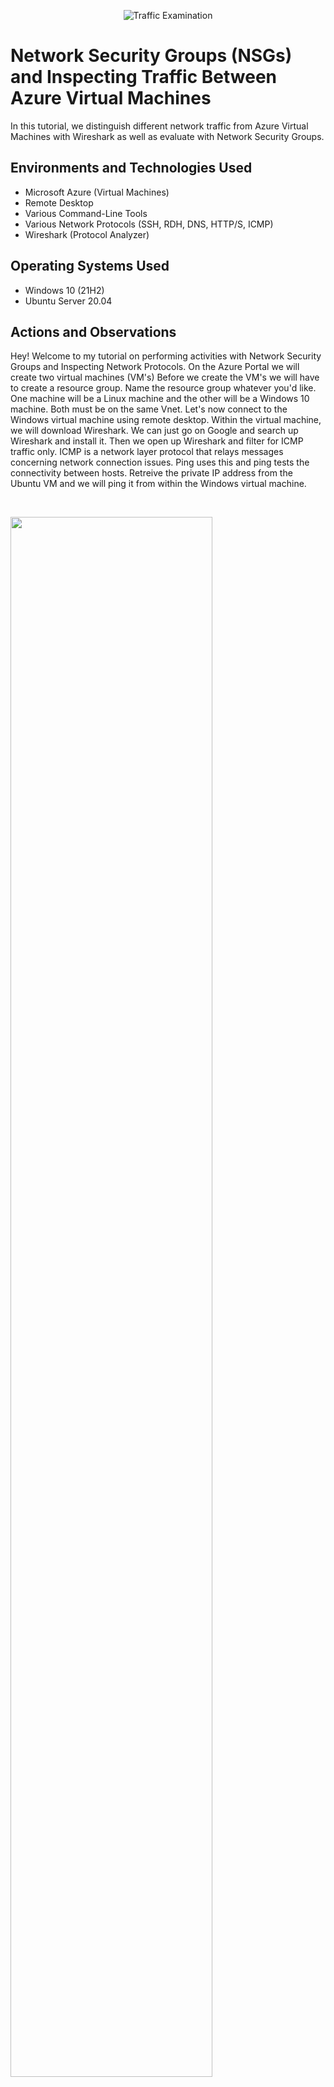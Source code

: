 <p align="center">
<img src="https://i.imgur.com/Ua7udoS.png" alt="Traffic Examination"/>
</p>

<h1>Network Security Groups (NSGs) and Inspecting Traffic Between Azure Virtual Machines</h1>
In this tutorial, we distinguish different network traffic from Azure Virtual Machines with Wireshark as well as evaluate with Network Security Groups. <br />




<h2>Environments and Technologies Used</h2>

- Microsoft Azure (Virtual Machines)
- Remote Desktop
- Various Command-Line Tools
- Various Network Protocols (SSH, RDH, DNS, HTTP/S, ICMP)
- Wireshark (Protocol Analyzer)

<h2>Operating Systems Used </h2>

- Windows 10 (21H2)
- Ubuntu Server 20.04

<h2>Actions and Observations</h2>

<p>
</p>
<p>
Hey! Welcome to my tutorial on performing activities with Network Security Groups and Inspecting Network Protocols. On the Azure Portal we will create two virtual machines (VM's) Before we create the VM's we will have to create a resource group. Name the resource group whatever you'd like. One machine will be a Linux machine and the other will be a Windows 10 machine. Both must be on the same Vnet. Let's now connect to the Windows virtual machine using remote desktop. Within the virtual machine, we will download Wireshark. We can just go on Google and search up Wireshark and install it. Then we open up Wireshark and filter for ICMP traffic only. ICMP is a network layer protocol that relays messages concerning network connection issues. Ping uses this and ping tests the connectivity between hosts. Retreive the private IP address from the Ubuntu VM and we will ping it from within the Windows virtual machine.
</p>
<br />
<p>
<img src="https://i.imgur.com/l5q0FCR.jpg" height="80%" width="80%"/>
</p>
<p>
</p>
<br />
<p>
</p>
<p>
Now we will attempt to initiate a perpetual non-stop ping from our Windows 10 VM to our Ubuntu VM. This will result in the ping continuously pinging until we decide to stop it. While our Windows is continuing to ping our Ubuntu machine we have to go back to the Azure Portal and go to our Ubuntu machine and block inbound ICMP traffic on the machine's firewall. After that is complete echo replys from the Ubuntu machine will force it to stop. We will block ICMP by basically creating a new Network Security Group on the Ubuntu machine that will be forced to block the ICMP. We can call the rule "DENY_ICMP_TRAFFIC ''. When we go back to our VM and see the ping timing out we can go back and enable ICMP and watch the ping start to ping again.
</p>
<br />
<img src="https://i.imgur.com/u7RRHLe.jpg" height="80%" width="80%"/>
</p>
<img src="https://i.imgur.com/0IOxktm.jpg" height="80%" width="80%"/>
<p>
Back into Wireshark, let's filter for SSH Traffic only. We will capture SSH packets only. Using the Ubuntu virtual machine's private IP address, we will SSH into the Ubuntu machine with the command prompt "ssh labuser@10.0.0.5" After we do this we can view Wireshark starts to capture SSH packets very rapidly. 
</p>
<br />
<img src="https://i.imgur.com/b5Zk7SQ.jpg" height="80%" width="80%"/>
</p>
<p>
Back into Wireshark again, let's filter for DHCP Traffic. DHCP is the Dynamic Host Configuration Protocol which works on ports 67/68. It is used to automatically assign IP addresses to machines. From our Windows 10 VM we wil basically request a new IP address with the command saying "ipconfig/renew '' After this command we now observe the DHCP Traffic showing in Wireshark.
</p>
<br />
<img src="https://i.imgur.com/oEpJn2T.jpg" height="80%" width="80%"/>
</p>
<p>
Awesome, let's filter for DNS Traffic now. Set wireshark to filter DNS traffic. Commence DNS traffic by typing in the command "nslookup www.google.com" or "nslookup www.disney.com" the command naturally is responsible for translating domain names into specific IP addresses. 
</p>
<br />
<img src="https://i.imgur.com/NpO3QHG.jpg" height="80%" width="80%"/>
</p>
<p>
Last but not least let's filter for RDP Traffic. Enter tcp.port==3389 the traffic is non-stop spamming due to the fact that we are using Remote Desktop Protocol to connect to our VM and is constantly showing a livestream from one computer to another so traffic is always showing and essentially being transmitted. 
</p>
<br />
<img src="https://i.imgur.com/VSNJwR6.jpg" height="80%" width="80%"/>
</p>
<p>


